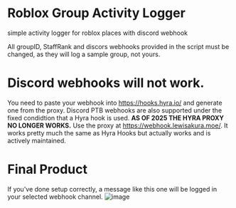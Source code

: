 # Roblox Group Activity Logger
simple activity logger for roblox places with discord webhook

All groupID, StaffRank and discors webhooks provided in the script must be changed, as they will log a sample group, not yours.

# Discord webhooks will not work.
You need to paste your webhook into https://hooks.hyra.io/ and generate one from the proxy. Discord PTB webhooks are also supported under the fixed condidtion that a Hyra hook is used. 
**AS OF 2025 THE HYRA PROXY NO LONGER WORKS.** Use the proxy at https://webhook.lewisakura.moe/. It works pretty much the same as Hyra Hooks but actually works and is actively maintained.

# Final Product
If you've done setup correctly, a message like this one will be logged in your selected webhook channel.
![image](https://github.com/SavageSzym-Productions/ActivityLogger/assets/61160638/7b6e70da-8428-4471-b799-b8230d075e4a)
